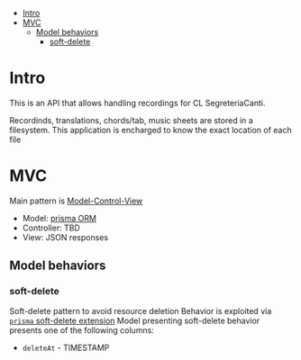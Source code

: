 - [Intro](#intro)
- [MVC](#mvc)
  - [Model behaviors](#model-behaviors)
    - [soft-delete](#soft-delete)

# Intro

This is an API that allows handling recordings for CL SegreteriaCanti.

Recordinds, translations, chords/tab, music sheets are stored in a filesystem.
This application is encharged to know the exact location of each file

# MVC

Main pattern is [Model-Control-View](https://www.geeksforgeeks.org/mvc-design-pattern/)

- Model: [prisma ORM](https://www.prisma.io/docs/orm/overview/introduction/what-is-prisma)
- Controller: TBD
- View: JSON responses

## Model behaviors

### soft-delete

Soft-delete pattern to avoid resource deletion
Behavior is exploited via [`prisma` soft-delete extension](https://github.com/olivierwilkinson/prisma-extension-soft-delete/tree/v1.0.0)
Model presenting soft-delete behavior presents one of the following columns:

- `deleteAt` - TIMESTAMP

